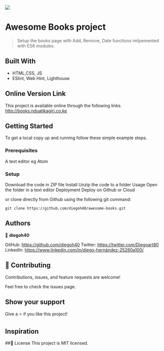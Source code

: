 ![](https://img.shields.io/badge/Microverse-blueviolet)

# Awesome Books project
> Setup the books page with Add, Remove, Date functions imlpemented with ES6 modules.

## Built With

- HTML,CSS, JS
- ESlint, Web Hint, Lighthouse



## Online Version Link
This project is available online through the following links.
http://books.nduatikagiri.co.ke

## Getting Started
To get a local copy up and running follow these simple example steps.

### Prerequisites
A text editor eg Atom

### Setup
Download the code in ZIP file
Install
Unzip the code to a folder
Usage
Open the folder in a text editor
Deployment
Deploy on Github or Cloud

or clone directly from Github using the following git command:
```
git clone https://github.com/diegoh40/awesome-books.git
```

## Authors
:bust_in_silhouette: **diegoh40**

GitHub: https://github.com/diegoh40
Twitter: https://twitter.com/Diegoart80
LinkedIn: https://www.linkedin.com/in/diego-hernández-25280a100/


## :handshake: Contributing
Contributions, issues, and feature requests are welcome!

Feel free to check the issues page.

## Show your support
Give a :star:️ if you like this project!

## Inspiration

##:memo: License
This project is MIT licensed.
